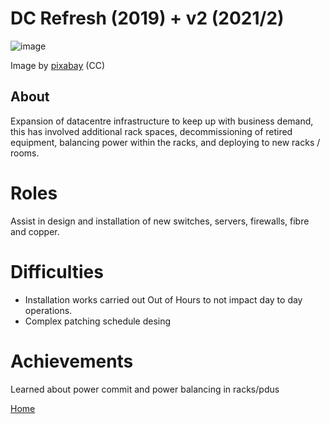 # DC Refresh (2019) + v2 (2021/2)

![image](https://cdn.pixabay.com/photo/2016/05/06/17/55/server-room-1376349_960_720.jpg)

Image by [pixabay](https://pixabay.com) (CC)

## About

Expansion of datacentre infrastructure to keep up with business demand, this has involved additional rack spaces, decommissioning of retired equipment, balancing power within the racks, and deploying to new racks / rooms.

# Roles

Assist in design and installation of new switches, servers, firewalls, fibre and copper.

# Difficulties

- Installation works carried out Out of Hours to not impact day to day operations.
- Complex patching schedule desing 

# Achievements

Learned about power commit and power balancing in racks/pdus

[Home](../index.md)
